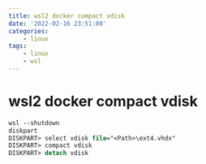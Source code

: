 ```yaml
---
title: wsl2 docker compact vdisk
date: '2022-02-16 23:51:08'
categories:
    - linux
tags:
    - linux
    - wsl
---
```


# wsl2 docker compact vdisk

```ps
wsl --shutdown
diskpart
DISKPART> select vdisk file="<Path>\ext4.vhdx"
DISKPART> compact vdisk
DISKPART> detach vdisk
```
